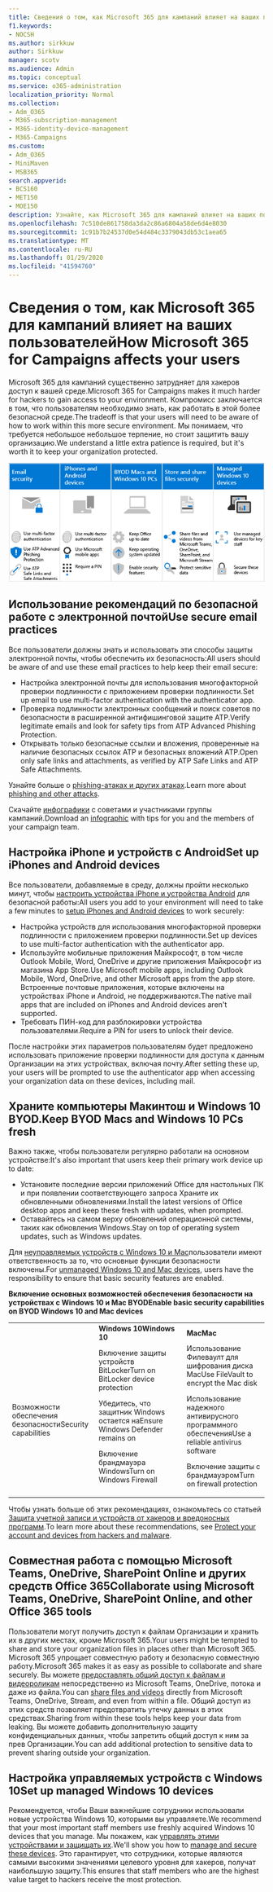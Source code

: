 ```yaml
---
title: Сведения о том, как Microsoft 365 для кампаний влияет на ваших пользователей
f1.keywords:
- NOCSH
ms.author: sirkkuw
author: Sirkkuw
manager: scotv
ms.audience: Admin
ms.topic: conceptual
ms.service: o365-administration
localization_priority: Normal
ms.collection:
- Adm_O365
- M365-subscription-management
- M365-identity-device-management
- M365-Campaigns
ms.custom:
- Adm_O365
- MiniMaven
- MSB365
search.appverid:
- BCS160
- MET150
- MOE150
description: Узнайте, как Microsoft 365 для кампаний влияет на ваших пользователей.
ms.openlocfilehash: 7c510de861758da3da2c86a6804a58de6d4e8030
ms.sourcegitcommit: 1c91b7b24537d0e54d484c3379043db53c1aea65
ms.translationtype: MT
ms.contentlocale: ru-RU
ms.lasthandoff: 01/29/2020
ms.locfileid: "41594760"
---
```

# <a name="how-microsoft-365-for-campaigns-affects-your-users"></a><span data-ttu-id="60741-103">Сведения о том, как Microsoft 365 для кампаний влияет на ваших пользователей</span><span class="sxs-lookup"><span data-stu-id="60741-103">How Microsoft 365 for Campaigns affects your users</span></span>

<span data-ttu-id="60741-104">Microsoft 365 для кампаний существенно затрудняет для хакеров доступ к вашей среде.</span><span class="sxs-lookup"><span data-stu-id="60741-104">Microsoft 365 for Campaigns makes it much harder for hackers to gain access to your environment.</span></span> <span data-ttu-id="60741-105">Компромисс заключается в том, что пользователям необходимо знать, как работать в этой более безопасной среде.</span><span class="sxs-lookup"><span data-stu-id="60741-105">The tradeoff is that your users will need to be aware of how to work within this more secure environment.</span></span> <span data-ttu-id="60741-106">Мы понимаем, что требуется небольшое небольшое терпение, но стоит защитить вашу организацию.</span><span class="sxs-lookup"><span data-stu-id="60741-106">We understand a little extra patience is required, but it's worth it to keep your organization protected.</span></span>

![Иллюстрация, которая суммирует ключевые моменты ниже для iPhone, устройств Android, Mac, Windows 10, совместного использования и ключевых сотрудников](media/M365-democracy-Users_700px.png)

## <a name="use-secure-email-practices"></a><span data-ttu-id="60741-108">Использование рекомендаций по безопасной работе с электронной почтой</span><span class="sxs-lookup"><span data-stu-id="60741-108">Use secure email practices</span></span>
<span data-ttu-id="60741-109">Все пользователи должны знать и использовать эти способы защиты электронной почты, чтобы обеспечить их безопасность:</span><span class="sxs-lookup"><span data-stu-id="60741-109">All users should be aware of and use these email practices to help keep their email secure:</span></span>
- <span data-ttu-id="60741-110">Настройка электронной почты для использования многофакторной проверки подлинности с приложением проверки подлинности.</span><span class="sxs-lookup"><span data-stu-id="60741-110">Set up email to use multi-factor authentication with the authenticator app.</span></span>
- <span data-ttu-id="60741-111">Проверка подлинности электронных сообщений и поиск советов по безопасности в расширенной антифишинговой защите ATP.</span><span class="sxs-lookup"><span data-stu-id="60741-111">Verify legitimate emails and look for safety tips from ATP Advanced Phishing Protection.</span></span>
- <span data-ttu-id="60741-112">Открывать только безопасные ссылки и вложения, проверенные на наличие безопасных ссылок ATP и безопасных вложений ATP.</span><span class="sxs-lookup"><span data-stu-id="60741-112">Open only safe links and attachments, as verified by ATP Safe Links and ATP Safe Attachments.</span></span>

<span data-ttu-id="60741-113">Узнайте больше о [phishing-атаках и других атаках](m365-campaigns-phishing-and-attacks.md).</span><span class="sxs-lookup"><span data-stu-id="60741-113">Learn more about [phishing and other attacks](m365-campaigns-phishing-and-attacks.md).</span></span> 

<span data-ttu-id="60741-114">Скачайте [инфографики](m365-campaigns-protect-campaign-infographic.md) с советами и участниками группы кампаний.</span><span class="sxs-lookup"><span data-stu-id="60741-114">Download an [infographic](m365-campaigns-protect-campaign-infographic.md) with tips for you and the members of your campaign team.</span></span>

## <a name="set-up-iphones-and-android-devices"></a><span data-ttu-id="60741-115">Настройка iPhone и устройств с Android</span><span class="sxs-lookup"><span data-stu-id="60741-115">Set up iPhones and Android devices</span></span>
<span data-ttu-id="60741-116">Все пользователи, добавляемые в среду, должны пройти несколько минут, чтобы [настроить устройства iPhone и устройства Android](../business/set-up-mobile-devices.md?toc=%2Fmicrosoft-365%2Fcampaigns%2Ftoc.json) для безопасной работы:</span><span class="sxs-lookup"><span data-stu-id="60741-116">All users you add to your environment will need to take a few minutes to [setup iPhones and Android devices](../business/set-up-mobile-devices.md?toc=%2Fmicrosoft-365%2Fcampaigns%2Ftoc.json) to work securely:</span></span>
- <span data-ttu-id="60741-117">Настройка устройств для использования многофакторной проверки подлинности с приложением проверки подлинности.</span><span class="sxs-lookup"><span data-stu-id="60741-117">Set up devices to use multi-factor authentication with the authenticator app.</span></span>
- <span data-ttu-id="60741-118">Используйте мобильные приложения Майкрософт, в том числе Outlook Mobile, Word, OneDrive и другие приложения Майкрософт из магазина App Store.</span><span class="sxs-lookup"><span data-stu-id="60741-118">Use Microsoft mobile apps, including Outlook Mobile, Word, OneDrive, and other Microsoft apps from the app store.</span></span> <span data-ttu-id="60741-119">Встроенные почтовые приложения, которые включены на устройствах iPhone и Android, не поддерживаются.</span><span class="sxs-lookup"><span data-stu-id="60741-119">The native mail apps that are included on iPhones and Android devices aren't supported.</span></span> 
- <span data-ttu-id="60741-120">Требовать ПИН-код для разблокировки устройства пользователями.</span><span class="sxs-lookup"><span data-stu-id="60741-120">Require a PIN for users to unlock their device.</span></span>

<span data-ttu-id="60741-121">После настройки этих параметров пользователям будет предложено использовать приложение проверки подлинности для доступа к данным Организации на этих устройствах, включая почту.</span><span class="sxs-lookup"><span data-stu-id="60741-121">After setting these up, your users will be prompted to use the authenticator app when accessing your organization data on these devices, including mail.</span></span> 

## <a name="keep-byod-macs-and-windows-10-pcs-fresh"></a><span data-ttu-id="60741-122">Храните компьютеры Макинтош и Windows 10 BYOD.</span><span class="sxs-lookup"><span data-stu-id="60741-122">Keep BYOD Macs and Windows 10 PCs fresh</span></span> 
<span data-ttu-id="60741-123">Важно также, чтобы пользователи регулярно работали на основном устройстве:</span><span class="sxs-lookup"><span data-stu-id="60741-123">It's also important that users keep their primary work device up to date:</span></span>
- <span data-ttu-id="60741-124">Установите последние версии приложений Office для настольных ПК и при появлении соответствующего запроса Храните их обновленными обновлениями.</span><span class="sxs-lookup"><span data-stu-id="60741-124">Install the latest versions of Office desktop apps and keep these fresh with updates, when prompted.</span></span> 
- <span data-ttu-id="60741-125">Оставайтесь на самом верху обновлений операционной системы, таких как обновления Windows.</span><span class="sxs-lookup"><span data-stu-id="60741-125">Stay on top of operating system updates, such as Windows updates.</span></span>

<span data-ttu-id="60741-126">Для [неуправляемых устройств с Windows 10 и Mac](m365-campaigns-protect-pcs-macs.md)пользователи имеют ответственность за то, что основные функции безопасности включены.</span><span class="sxs-lookup"><span data-stu-id="60741-126">For [unmanaged Windows 10 and Mac devices](m365-campaigns-protect-pcs-macs.md), users have the responsibility to ensure that basic security features are enabled.</span></span>

<span data-ttu-id="60741-127">**Включение основных возможностей обеспечения безопасности на устройствах с Windows 10 и Mac BYOD**</span><span class="sxs-lookup"><span data-stu-id="60741-127">**Enable basic security capabilities on BYOD Windows 10 and Mac devices**</span></span>

||||
|:-----|:-----|:------|
||<span data-ttu-id="60741-128">**Windows 10**</span><span class="sxs-lookup"><span data-stu-id="60741-128">**Windows 10**</span></span>|<span data-ttu-id="60741-129">**Mac**</span><span class="sxs-lookup"><span data-stu-id="60741-129">**Mac**</span></span>|
|<span data-ttu-id="60741-130">Возможности обеспечения безопасности</span><span class="sxs-lookup"><span data-stu-id="60741-130">Security capabilities</span></span>|<span data-ttu-id="60741-131">Включение защиты устройств BitLocker</span><span class="sxs-lookup"><span data-stu-id="60741-131">Turn on BitLocker device protection</span></span><p><p> <span data-ttu-id="60741-132">Убедитесь, что защитник Windows остается на</span><span class="sxs-lookup"><span data-stu-id="60741-132">Ensure Windows Defender remains on</span></span> <p><span data-ttu-id="60741-133">Включение брандмауэра Windows</span><span class="sxs-lookup"><span data-stu-id="60741-133">Turn on Windows Firewall</span></span>| <span data-ttu-id="60741-134">Использование Филеваулт для шифрования диска Mac</span><span class="sxs-lookup"><span data-stu-id="60741-134">Use FileVault to encrypt the Mac disk</span></span> <p><p><span data-ttu-id="60741-135">Использование надежного антивирусного программного обеспечения</span><span class="sxs-lookup"><span data-stu-id="60741-135">Use a reliable antivirus software</span></span> <p><span data-ttu-id="60741-136">Включение защиты с брандмауэром</span><span class="sxs-lookup"><span data-stu-id="60741-136">Turn on firewall protection</span></span>|

<span data-ttu-id="60741-137">Чтобы узнать больше об этих рекомендациях, ознакомьтесь со статьей [Защита учетной записи и устройств от хакеров и вредоносных программ](https://support.office.com/article/Protect-your-account-and-devices-from-hackers-and-malware-066d6216-a56b-4f90-9af3-b3a1e9a327d6#ID0EAABAAA=Windows_10).</span><span class="sxs-lookup"><span data-stu-id="60741-137">To learn more about these recommendations, see [Protect your account and devices from hackers and malware](https://support.office.com/article/Protect-your-account-and-devices-from-hackers-and-malware-066d6216-a56b-4f90-9af3-b3a1e9a327d6#ID0EAABAAA=Windows_10).</span></span>

## <a name="collaborate-using-microsoft-teams-onedrive-sharepoint-online-and-other-office-365-tools"></a><span data-ttu-id="60741-138">Совместная работа с помощью Microsoft Teams, OneDrive, SharePoint Online и других средств Office 365</span><span class="sxs-lookup"><span data-stu-id="60741-138">Collaborate using Microsoft Teams, OneDrive, SharePoint Online, and other Office 365 tools</span></span>
<span data-ttu-id="60741-139">Пользователи могут получить доступ к файлам Организации и хранить их в других местах, кроме Microsoft 365.</span><span class="sxs-lookup"><span data-stu-id="60741-139">Your users might be tempted to share and store your organization files in places other than Microsoft 365.</span></span> <span data-ttu-id="60741-140">Microsoft 365 упрощает совместную работу и безопасную совместную работу.</span><span class="sxs-lookup"><span data-stu-id="60741-140">Microsoft 365 makes it as easy as possible to collaborate and share securely.</span></span> <span data-ttu-id="60741-141">Вы можете [предоставлять общий доступ к файлам и видеороликам](share-files-and-videos.md) непосредственно из Microsoft Teams, OneDrive, потока и даже из файла.</span><span class="sxs-lookup"><span data-stu-id="60741-141">You can [share files and videos](share-files-and-videos.md) directly from Microsoft Teams, OneDrive, Stream, and even from within a file.</span></span> <span data-ttu-id="60741-142">Общий доступ из этих средств позволяет предотвратить утечку данных в этих средствах.</span><span class="sxs-lookup"><span data-stu-id="60741-142">Sharing from within these tools helps keep your data from leaking.</span></span> <span data-ttu-id="60741-143">Вы можете добавить дополнительную защиту конфиденциальных данных, чтобы запретить общий доступ к ним за прев Организации.</span><span class="sxs-lookup"><span data-stu-id="60741-143">You can add additional protection to sensitive data to prevent sharing outside your organization.</span></span> 


## <a name="set-up-managed-windows-10-devices"></a><span data-ttu-id="60741-144">Настройка управляемых устройств с Windows 10</span><span class="sxs-lookup"><span data-stu-id="60741-144">Set up managed Windows 10 devices</span></span>
<span data-ttu-id="60741-145">Рекомендуется, чтобы Ваши важнейшие сотрудники использовали новые устройства Windows 10, которыми вы управляете.</span><span class="sxs-lookup"><span data-stu-id="60741-145">We recommend that your most important staff members use freshly acquired Windows 10 devices that you manage.</span></span> <span data-ttu-id="60741-146">Мы покажем, как [управлять этими устройствами и защищать их](../business/set-up-windows-devices.md?toc=/microsoft-365/campaigns/toc.json).</span><span class="sxs-lookup"><span data-stu-id="60741-146">We'll show you how to [manage and secure these devices](../business/set-up-windows-devices.md?toc=/microsoft-365/campaigns/toc.json).</span></span> <span data-ttu-id="60741-147">Это гарантирует, что сотрудники, которые являются самыми высокими значениями целевого уровня для хакеров, получат наибольшую защиту.</span><span class="sxs-lookup"><span data-stu-id="60741-147">This ensures that staff members who are the highest value target to hackers receive the most protection.</span></span> 
